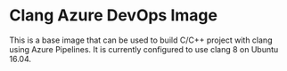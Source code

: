 # Clang Azure DevOps Image

This is a base image that can be used to build C/C++ project with clang
using Azure Pipelines. It is currently configured to use clang 8 on Ubuntu
16.04.
